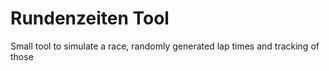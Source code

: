 # Rundenzeiten Tool

Small tool to simulate a race, randomly generated lap times and tracking of those
